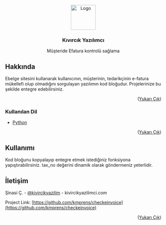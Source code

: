 <div id="top"></div>



<br />
<div align="center">
  <a href="https://github.com/othneildrew/Best-README-Template">
    <img src="https://kivircikyazilimci.com/wp-content/uploads/2022/03/WhatsApp-Image-2022-03-12-at-03.54.29.jpeg" alt="Logo" width="80" height="80">
  </a>

  <h3 align="center">Kıvırcık Yazılımcı</h3>

  <p align="center">
    Müşteride Efatura kontrolü sağlama
    <br />
  </p>
</div>


<!-- ABOUT THE PROJECT -->
## Hakkında

Ebelge sitesini kullanarak kullanıcının, müşterinin, tedarikçinin e-fatura mükellefi olup olmadığını sorgulayan yazılımın kod bloğudur.
Projelerinize bu şekilde entegre edebilirsiniz. 

<p align="right">(<a href="#top">Yukarı Çık</a>)</p>



### Kullanılan Dil

* [Python](https://www.python.org/)

<p align="right">(<a href="#top">Yukarı Çık</a>)</p>




<!-- Kullanımı -->
## Kullanımı
Kod bloğunu kopyalayıp entegre etmek istediğiniz fonksiyona yapıştırabilirsiniz. tax_no değerini dinamik olarak göndermeniz yeterlidir.


<!-- CONTACT -->
## İletişim

Şinasi Ç. - [@kivircikyazilim](https://twitter.com/kivircikyazilim) - kivircikyazilimci.com

Project Link: [https://github.com/kmprens/checkeinvoice](https://github.com/kmprens/checkeinvoice)

<p align="right">(<a href="#top">Yukarı Çık</a>)</p>




<!-- MARKDOWN LINKS & IMAGES -->
<!-- https://www.markdownguide.org/basic-syntax/#reference-style-links -->
[contributors-shield]: https://img.shields.io/github/contributors/othneildrew/Best-README-Template.svg?style=for-the-badge
[contributors-url]: https://github.com/othneildrew/Best-README-Template/graphs/contributors
[forks-shield]: https://img.shields.io/github/forks/othneildrew/Best-README-Template.svg?style=for-the-badge
[forks-url]: https://github.com/othneildrew/Best-README-Template/network/members
[stars-shield]: https://img.shields.io/github/stars/othneildrew/Best-README-Template.svg?style=for-the-badge
[stars-url]: https://github.com/othneildrew/Best-README-Template/stargazers
[issues-shield]: https://img.shields.io/github/issues/othneildrew/Best-README-Template.svg?style=for-the-badge
[issues-url]: https://github.com/othneildrew/Best-README-Template/issues
[license-shield]: https://img.shields.io/github/license/othneildrew/Best-README-Template.svg?style=for-the-badge
[license-url]: https://github.com/othneildrew/Best-README-Template/blob/master/LICENSE.txt
[linkedin-shield]: https://img.shields.io/badge/-LinkedIn-black.svg?style=for-the-badge&logo=linkedin&colorB=555
[linkedin-url]: https://linkedin.com/in/othneildrew
[product-screenshot]: images/screenshot.png
